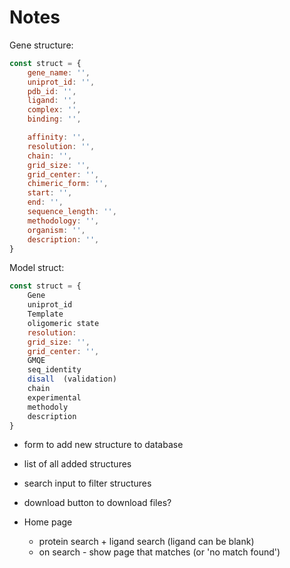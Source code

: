 # Notes

Gene structure:
```js
const struct = {
    gene_name: '',
    uniprot_id: '',
    pdb_id: '',
    ligand: '',
    complex: '',
    binding: '',

    affinity: '',
    resolution: '',
    chain: '',
    grid_size: '',
    grid_center: '',
    chimeric_form: '',
    start: '',
    end: '',
    sequence_length: '',
    methodology: '',
    organism: '',
    description: '',
}
```



Model struct:
```js
const struct = {
    Gene	
    uniprot_id	
    Template	
    oligomeric state	
    resolution:
    grid_size: '',
    grid_center: '',
    GMQE	
    seq_identity	
    disall	(validation)
    chain	
    experimental 
    methodoly	
    description
}
```

- form to add new structure to database
- list of all added structures
- search input to filter structures
- download button to download files?

- Home page
    - protein search + ligand search (ligand can be blank)
    - on search - show page that matches (or 'no match found')